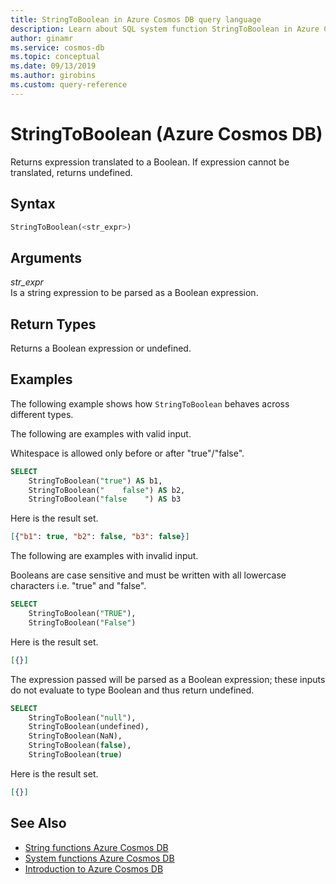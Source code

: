 ```yaml
---
title: StringToBoolean in Azure Cosmos DB query language
description: Learn about SQL system function StringToBoolean in Azure Cosmos DB.
author: ginamr
ms.service: cosmos-db
ms.topic: conceptual
ms.date: 09/13/2019
ms.author: girobins
ms.custom: query-reference
---
```

# StringToBoolean (Azure Cosmos DB)
 Returns expression translated to a Boolean. If expression cannot be translated, returns undefined.  
  
## Syntax
  
```sql
StringToBoolean(<str_expr>)  
```  
  
## Arguments
  
*str_expr*  
   Is a string expression to be parsed as a Boolean expression.  
  
## Return Types
  
  Returns a Boolean expression or undefined.  
  
## Examples
  
  The following example shows how `StringToBoolean` behaves across different types. 
 
 The following are examples with valid input.

Whitespace is allowed only before or after "true"/"false".

```sql
SELECT 
    StringToBoolean("true") AS b1, 
    StringToBoolean("    false") AS b2,
    StringToBoolean("false    ") AS b3
```  
  
 Here is the result set.  
  
```json
[{"b1": true, "b2": false, "b3": false}]
```  

The following are examples with invalid input.

 Booleans are case sensitive and must be written with all lowercase characters i.e. "true" and "false".

```sql
SELECT 
    StringToBoolean("TRUE"),
    StringToBoolean("False")
```  

Here is the result set.  
  
```json
[{}]
``` 

The expression passed will be parsed as a Boolean expression; these inputs do not evaluate to type Boolean and thus return undefined.

```sql
SELECT 
    StringToBoolean("null"),
    StringToBoolean(undefined),
    StringToBoolean(NaN), 
    StringToBoolean(false), 
    StringToBoolean(true)
```  

Here is the result set.  
  
```json
[{}]
```  

## See Also

- [String functions Azure Cosmos DB](sql-query-string-functions.md)
- [System functions Azure Cosmos DB](sql-query-system-functions.md)
- [Introduction to Azure Cosmos DB](introduction.md)

